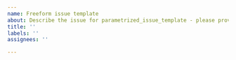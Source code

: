 ```yaml
---
name: Freeform issue template
about: Describe the issue for parametrized_issue_template - please provide everything that could be useful, like logs, parametrized_issue_template version, OS version, java version etc
title: ''
labels: ''
assignees: ''

---
```



